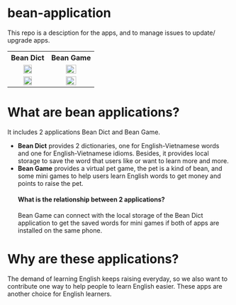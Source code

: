 
# bean-application
This repo is a desciption for the apps, and to manage issues to update/ upgrade apps.

<table>
  <tr>
    <th>Bean Dict</th>
    <th>Bean Game</th>
  </tr>
  <tr>
    <td  align="center">
    <a href="https://play.google.com/store/apps/details?id=activity.english">
    <img src="https://user-images.githubusercontent.com/64153480/80472419-e3d4bf80-896e-11ea-889a-715235567e62.png" width="50%" height="50%"></a>
    </td>
    <td align="center">
    <a href="https://play.google.com/store/apps/details?id=com.ctu.dgpham">
    <img src="https://user-images.githubusercontent.com/64153480/80472419-e3d4bf80-896e-11ea-889a-715235567e62.png" width="50%" height="50%"></a>
    </td>
  </tr>
  <tr>
     <td  align="center">
      <img src="https://user-images.githubusercontent.com/8181516/80509446-a179a580-89a3-11ea-80ef-8f043638f7eb.gif" width="50%" height="40%" >
    </td>
     <td  align="center">
      <img src="https://user-images.githubusercontent.com/8181516/80510226-a1c67080-89a4-11ea-846b-11224de37de0.gif" width="50%" height="40%" >
    </td>
  </tr>
</table>

# What are bean applications?
It includes 2 applications Bean Dict and Bean Game.
- **Bean Dict** provides 2 dictionaries, one for English-Vietnamese words and one for English-Vietnamese idioms. Besides, it provides local storage to save the word that users like or want to learn more and more.
- **Bean Game** provides a virtual pet game, the pet is a kind of bean, and some mini games to help users learn English words to get money and points to raise the pet.
  #### What is the relationship between 2 applications?
  Bean Game can connect with the local storage of the Bean Dict application to get the saved words for mini games if both of apps are installed on the same phone. 
  
# Why are these applications?
The demand of learning English keeps raising everyday, so we also want to contribute one way to help people to learn English easier. These apps are another choice for English learners.
